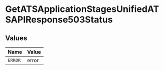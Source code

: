 # GetATSApplicationStagesUnifiedATSAPIResponse503Status


## Values

| Name    | Value   |
| ------- | ------- |
| `ERROR` | error   |